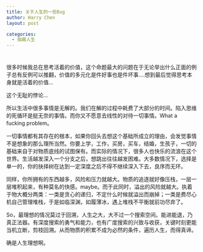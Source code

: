 ```yaml
---
title: 关于人生的一些Bug
author: Harry Chen
layout: post

categories:
  - 挨踢人生
---
```

# 

很多时候我总在思考活着的价值，这个命题最大的问题在于无论举出什么正面的例子总有反例可以推翻，价值的多元化是件好事也是件坏事….想到最后觉得思考本身就是活着的价值…

这个无耻的悖论…

所以生活中很多事情是无解的。我们在解的过程中耗费了大部分的时间。陷入思维的死循环是挺无奈的事情。而你又不愿意去线性的对待一切事情。What a fucking problem。

一切事情都有其存在的根本，如果你回头去想这个基础所成立的理由，会发觉事情不是想象的那么理所当然。你要上学，工作，买房，买车，结婚，生孩子，一切的基础来自于对物质底线的试图保有。而实际的情况下，很多人也快乐的流浪在这个世界。生活越发深入一个分支之后，想跳出往往越发困难。大多数情况下，选择是单一的，你的抉择树在达到一定深度之后不得不继续深入下去，良序而无环。

同样，你所拥有的东西越多，风险和压力就越大。物质的追逐就好像压栈，一层一层堆积起来，有种莫名的快感。maybe。而于此同时，溢出的风险就越大。执着于物大概分两类：一类是贪心的递归，不定什么时候就溢出而崩掉；一类是费尽心机自己管理堆栈，于是如临深渊，如履薄冰，遇上堆栈不平衡就前功尽弃了。

So，最理想的情况莫过于回溯，人生之大，大不过一个搜索空间。能进能退，乃真正法器。有深度搜索的勇气和能力，也有广度搜索的兴致与收获，关键时刻更能当机立断，剪枝回溯。从而物质的积累不成为必然的条件，遍历人生，而得真谛。

确是人生理想啊。
